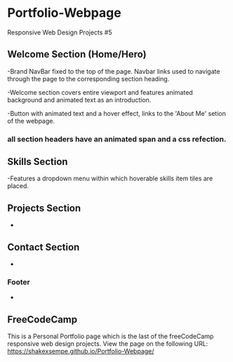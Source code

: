 # Portfolio-Webpage
Responsive Web Design Projects #5

## Welcome Section (Home/Hero)
-Brand NavBar fixed to the top of the page. Navbar links used to navigate through the page to the corresponding section heading.

-Welcome section covers entire viewport and features animated background and animated text as an introduction.

-Button with animated text and a hover effect, links to the 'About Me' setion of the webpage. 

### all section headers have an animated span and a css refection.

## Skills Section
-Features a dropdown menu within which hoverable skills item tiles are placed. 

## Projects Section
-

## Contact Section
-

### Footer
-


## FreeCodeCamp
This is a Personal Portfolio page which is the last of the freeCodeCamp responsive web design projects.
View the page on the following URL: https://shakexsempe.github.io/Portfolio-Webpage/ 


